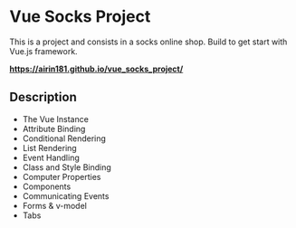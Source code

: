 # Vue Socks Project

This is a project and consists in a socks online shop. Build to get start with Vue.js framework.

**https://airin181.github.io/vue_socks_project/**


## Description

- The Vue Instance
- Attribute Binding
- Conditional Rendering
- List Rendering
- Event Handling
- Class and Style Binding
- Computer Properties
- Components
- Communicating Events
- Forms & v-model
- Tabs
